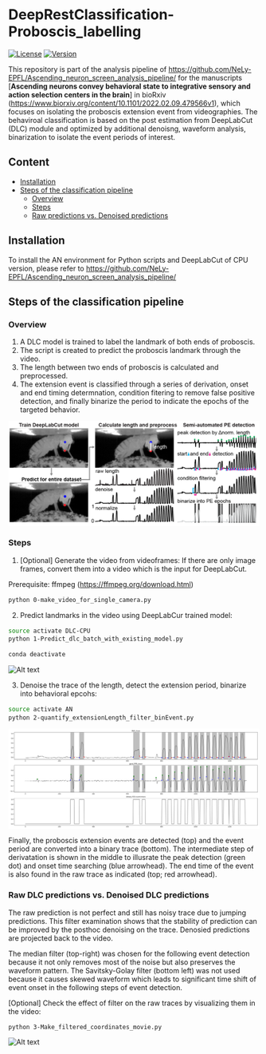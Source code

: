 # DeepRestClassification-Proboscis_labelling
[![License](https://img.shields.io/badge/License-Apache%202.0-blue.svg)](https://opensource.org/licenses/Apache-2.0)
[![Version](https://badge.fury.io/gh/tterb%2FHyde.svg)](https://badge.fury.io/gh/tterb%2FHyde)

This repository is part of the analysis pipeline of https://github.com/NeLy-EPFL/Ascending_neuron_screen_analysis_pipeline/ for the manuscripts [**Ascending neurons convey behavioral state to integrative sensory and action selection centers in the brain**] in bioRxiv (https://www.biorxiv.org/content/10.1101/2022.02.09.479566v1), which focuses on isolating the proboscis extension event from videographies. The behaviroal classification is based on the post estimation from DeepLabCut (DLC) module and optimized by additional denoisng, waveform analysis, binarization to isolate the event periods of interest.

## Content
- [Installation](#installation)
- [Steps of the classification pipeline]((#Steps-of-the-classification-pipeline))
  - [Overview]((#overview))
  - [Steps]((#Steps))
  - [Raw predictions vs. Denoised predictions]((#Raw-DLC-predictions-vs.-Denoised-predictions))



## Installation
To install the AN environment for Python scripts and DeepLabCut of CPU version, please refer to https://github.com/NeLy-EPFL/Ascending_neuron_screen_analysis_pipeline/



## Steps of the classification pipeline

### Overview
1. A DLC model is trained to label the landmark of both ends of proboscis.
2. The script is created to predict the proboscis landmark through the video.
3. The length between two ends of proboscis is calculated and preprocessed.
4. The extension event is classified through a series of derivation, onset and end timing determnation, condition fitering to remove false positive detection, and finally binarize the period to indicate the epochs of the targeted behavior.
<p align="left">
  <img align="center" width="780" src="/images/Diagram.png">
</p>


### Steps

1. [Optional] Generate the video from videoframes:
If there are only image frames, convert them into a video which is the input for DeepLabCut.

  Prerequisite: ffmpeg (https://ffmpeg.org/download.html)
```bash
python 0-make_video_for_single_camera.py
```


2. Predict landmarks in the video using DeepLabCur trained model:
```bash
source activate DLC-CPU
python 1-Predict_dlc_batch_with_existing_model.py
```
```bash
conda deactivate
```

![Alt text](./images/dlc_pred.gif?raw=true "dlc_pred")


3. Denoise the trace of the length, detect the extension period, binarize into behavioral epcohs:
```bash
source activate AN
python 2-quantify_extensionLength_filter_binEvent.py
```

<p align="left">
  <img align="center" width="780" src="/outputs/PE_classification_results/PER_event.png">
</p>

Finally, the proboscis extension events are detected (top) and the event period are converted into a binary trace (bottom). The intermediate step of derivatation is shown in the middle to illusrate the peak detection (green dot) and onset time searching (blue arrowhead). The end time of the event is also found in the raw trace as indicated (top; red arrowhead).




### Raw DLC predictions vs. Denoised DLC predictions




The raw prediction is not perfect and still has noisy trace due to jumping predictions.
This filter examination shows that the stability of prediction can be improved by the posthoc denoising on the trace. Denosied predictions are projected back to the video.

The median filter (top-right) was chosen for the following event detection because it not only removes most of the noise but also preserves the waveform pattern. The Savitsky-Golay filter (bottom left) was not used because it causes skewed waveform which leads to significant time shift of event onset in the following steps of event detection. 


[Optional] Check the effect of filter on the raw traces by visualizing them in the video:
```bash
python 3-Make_filtered_coordinates_movie.py
```

![Alt text](./images/Raw_vs_Filtered.gif?raw=true "Raw_vs_Filtered")



